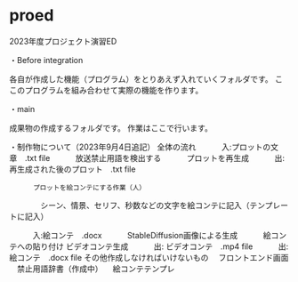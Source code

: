 # proed
2023年度プロジェクト演習ED

・Before integration

各自が作成した機能（プログラム）をとりあえず入れていくフォルダです。
ここのプログラムを組み合わせて実際の機能を作ります。

・main

成果物の作成するフォルダです。
作業はここで行います。

・制作物について（2023年9月4日追記）
全体の流れ
　　　入:プロットの文章　.txt file
　　　放送禁止用語を検出する
　　　プロットを再生成
　　　出: 再生成された後のプロット　.txt file　
 
          プロットを絵コンテにする作業（人）
　　　　シーン、情景、セリフ、秒数などの文字を絵コンテに記入（テンプレートに記入）

　　　入:絵コンテ　.docx
　　　StableDiffusion画像による生成
　　　絵コンテへの貼り付け
           ビデオコンテ生成
　　　出: ビデオコンテ　.mp4 file
　　　出: 絵コンテ　.docx file
その他作成しなければいけないもの
　フロントエンド画面
　禁止用語辞書（作成中）
　絵コンテテンプレ
